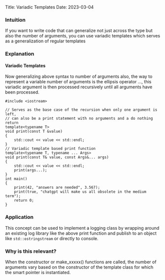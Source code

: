 Title: Variadic Templates
Date: 2023-03-04

### Intuition

If you want to write code that can generalize not just across the type but also the number of arguments, you can use variadic templates which serves as a generalization of regular templates

### Explanation

#### Variadic Templates

Now generalizing above syntax to number of arguments also, the way to represent a variable number of arguments is the ellipsis operator ..., this variadic argument is then processed recursively until all arguments have been processed.

	#include <iostream>

	// Serves as the base case of the recursion when only one argument is left, 
	// can also be a print statement with no arguments and a do nothing return
	template<typename T>
	void print(const T &value)
	{
		std::cout << value << std::endl;
	}
	// Variadic template based print function
	template<typename T, typename ... Args>
	void print(const T& value, const Args&... args)
	{
		std::cout << value << std::endl;
		print(args...);
	}
	int main()
	{
		print(42, "answers are needed", 3.567);
		print(true, "chatgpt will make us all obsolete in the medium term");
		return 0;
	}

### Application

This concept can be used to implement a logging class by wrapping around an existing log library like the above print function and publish to an object like `std::ostringstream` or directly to console.


### Why is this relevant?

When the constructor or make_xxxxx() functions are called, the number of arguments vary based on the constructor
of the template class for which the smart pointer is instantiated.